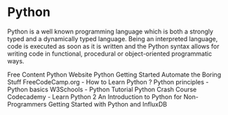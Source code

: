 <DedicatedRoadmap
  href='/python'
  title='Python Roadmap'
  description='Click to check the detailed Python Roadmap.'
/>

# Python

Python is a well known programming language which is both a strongly typed and a dynamically typed language. Being an interpreted language, code is executed as soon as it is written and the Python syntax allows for writing code in functional, procedural or object-oriented programmatic ways.

<ResourceGroupTitle>Free Content</ResourceGroupTitle>
<BadgeLink colorScheme='blue' badgeText='Official Website' href='https://www.python.org/'>Python Website</BadgeLink>
<BadgeLink colorScheme='yellow' badgeText='Read' href='https://www.python.org/about/gettingstarted/'>Python Getting Started</BadgeLink>
<BadgeLink colorScheme='yellow' badgeText='Read' href='https://automatetheboringstuff.com/'>Automate the Boring Stuff</BadgeLink>
<BadgeLink colorScheme='yellow' badgeText='Read' href='https://www.freecodecamp.org/news/how-to-learn-python/'>FreeCodeCamp.org - How to Learn Python ? </BadgeLink>
<BadgeLink badgeText='Course' colorScheme='green' href='https://pythonprinciples.com/'>Python principles - Python basics</BadgeLink>
<BadgeLink badgeText='Course' colorScheme='green' href='https://www.w3schools.com/python/'>W3Schools - Python Tutorial </BadgeLink>
<BadgeLink badgeText='Course' colorScheme='green' href='https://ehmatthes.github.io/pcc/'>Python Crash Course</BadgeLink>
<BadgeLink badgeText='Course' colorScheme='green' href='https://www.codecademy.com/learn/learn-python'>Codecademy - Learn Python 2</BadgeLink>
<BadgeLink colorScheme='yellow' badgeText='Read' href='https://thenewstack.io/an-introduction-to-python-for-non-programmers/'>An Introduction to Python for Non-Programmers</BadgeLink>
<BadgeLink colorScheme='yellow' badgeText='Read' href='https://thenewstack.io/getting-started-with-python-and-influxdb/'>Getting Started with Python and InfluxDB</BadgeLink>
